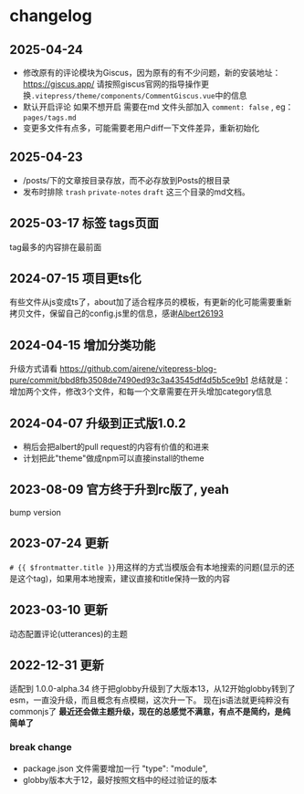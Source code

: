# changelog

## 2025-04-24

- 修改原有的评论模块为Giscus，因为原有的有不少问题，新的安装地址：https://giscus.app/ 请按照giscus官网的指导操作更换`.vitepress/theme/components/CommentGiscus.vue`中的信息
- 默认开启评论 如果不想开启 需要在md 文件头部加入 `comment: false` , eg：`pages/tags.md`
- 变更多文件有点多，可能需要老用户diff一下文件差异，重新初始化

## 2025-04-23

- /posts/下的文章按目录存放，而不必存放到Posts的根目录
- 发布时排除 `trash` `private-notes` `draft` 这三个目录的md文档。

## 2025-03-17 标签 tags页面

tag最多的内容排在最前面

## 2024-07-15 项目更ts化

有些文件从js变成ts了，about加了适合程序员的模板，有更新的化可能需要重新拷贝文件，保留自己的config.js里的信息，感谢[Albert26193](https://github.com/Albert26193)

## 2024-04-15 增加分类功能

升级方式请看 https://github.com/airene/vitepress-blog-pure/commit/bbd8fb3508de7490ed93c3a43545df4d5b5ce9b1
总结就是：增加两个文件，修改3个文件，和每一个文章需要在开头增加category信息

## 2024-04-07 升级到正式版1.0.2

- 稍后会把albert的pull request的内容有价值的和进来
- 计划把此"theme"做成npm可以直接install的theme

## 2023-08-09 官方终于升到rc版了, yeah

bump version

## 2023-07-24 更新

`# {{ $frontmatter.title }}`用这样的方式当模版会有本地搜索的问题(显示的还是这个tag)，如果用本地搜索，建议直接和title保持一致的内容

## 2023-03-10 更新

动态配置评论(utterances)的主题

## 2022-12-31 更新

适配到 1.0.0-alpha.34
终于把globby升级到了大版本13，从12开始globby转到了esm，一直没升级，而且概念有点模糊，这次升一下。 现在js语法就更纯粹没有commonjs了
**最近还会做主题升级，现在的总感觉不满意，有点不是简约，是纯简单了**

### break change

- package.json 文件需要增加一行 "type": "module",
- globby版本大于12，最好按照文档中的经过验证的版本

